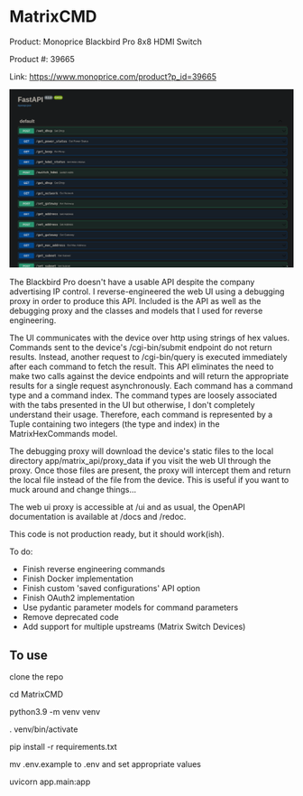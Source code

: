 # MatrixCMD

Product: Monoprice Blackbird Pro 8x8 HDMI Switch

Product #: 39665

Link: https://www.monoprice.com/product?p_id=39665

![alt text](https://github.com/Gwolfgit/MatrixCMD/blob/master/fastapidocs.png?raw=true)

The Blackbird Pro doesn't have a usable API despite the company advertising IP control. 
I reverse-engineered the web UI using a debugging proxy in order to produce this API. 
Included is the API as well as the debugging proxy and the classes and models that I used for reverse engineering.

The UI communicates with the device over http using strings of hex values. 
Commands sent to the device's /cgi-bin/submit endpoint do not return results. 
Instead, another request to /cgi-bin/query is executed immediately after each command to fetch the result. 
This API eliminates the need to make two calls against the device endpoints and will return the appropriate results for a single request asynchronously. 
Each command has a command type and a command index. The command types are loosely associated with the tabs presented in the UI but otherwise, 
I don't completely understand their usage. Therefore, each command is represented by a Tuple containing two integers (the type and index) in the 
MatrixHexCommands model. 

The debugging proxy will download the device's static files to the local directory app/matrix_api/proxy_data if you visit the web UI through the proxy.
Once those files are present, the proxy will intercept them and return the local file instead of the file from the device. This is useful if you want 
to muck around and change things...

The web ui proxy is accessible at /ui and as usual, the OpenAPI documentation is available at /docs and /redoc.


This code is not production ready, but it should work(ish).

To do:
- Finish reverse engineering commands
- Finish Docker implementation
- Finish custom 'saved configurations' API option
- Finish OAuth2 implementation
- Use pydantic parameter models for command parameters
- Remove deprecated code
- Add support for multiple upstreams (Matrix Switch Devices)

## To use

clone the repo

cd MatrixCMD

python3.9 -m venv venv

. venv/bin/activate

pip install -r requirements.txt

mv .env.example to .env and set appropriate values

uvicorn app.main:app

